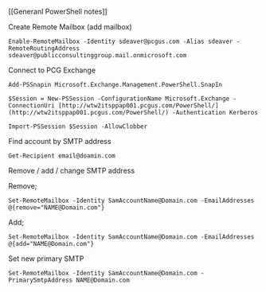 [[Generanl PowerShell notes]]


Create Remote Mailbox (add mailbox)
```
Enable-RemoteMailbox -Identity sdeaver@pcgus.com -Alias sdeaver -RemoteRoutingAddress sdeaver@publicconsultinggroup.mail.onmicrosoft.com
```
Connect to PCG Exchange
```
Add-PSSnapin Microsoft.Exchange.Management.PowerShell.SnapIn

$Session = New-PSSession -ConfigurationName Microsoft.Exchange -ConnectionUri [http://wtw2itsppap001.pcgus.com/PowerShell/](http://wtw2itsppap001.pcgus.com/PowerShell/) -Authentication Kerberos

Import-PSSession $Session -AllowClobber
```
Find account by SMTP address
```
Get-Recipient email@doamin.com
```
Remove / add / change SMTP address


Remove;
```
Set-RemoteMailbox -Identity SamAccountName@Domain.com -EmailAddresses @{remove="NAME@Domain.com"}
```
Add;
```
Set-RemoteMailbox -Identity SamAccountName@Domain.com -EmailAddresses @{add="NAME@Domain.com"}
```
Set new primary SMTP
```
Set-RemoteMailbox -Identity SamAccountName@Domain.com -PrimarySmtpAddress NAME@Domain.com
```
